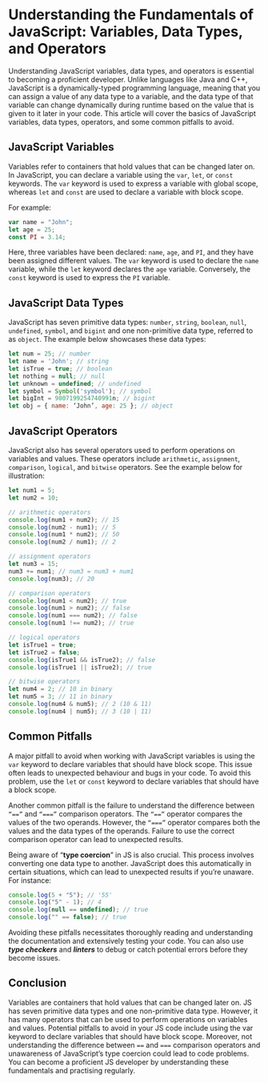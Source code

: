 # Understanding the Fundamentals of JavaScript: Variables, Data Types, and Operators

Understanding JavaScript variables, data types, and operators is essential to becoming a proficient developer. Unlike languages like Java and C++, JavaScript is a dynamically-typed programming language, meaning that you can assign a value of any data type to a variable, and the data type of that variable can change dynamically during runtime based on the value that is given to it later in your code.
This article will cover the basics of JavaScript variables, data types, operators, and some common pitfalls to avoid.

## JavaScript Variables

Variables refer to containers that hold values that can be changed later on. In JavaScript, you can declare a variable using the `var`, `let`, or `const` keywords. The `var` keyword is used to express a variable with global scope, whereas `let` and `const` are used to declare a variable with block scope.

For example:

```javascript
var name = "John";
let age = 25;
const PI = 3.14;
```

Here, three variables have been declared: `name`, `age`, and `PI`, and they have been assigned different values.
The `var` keyword is used to declare the `name` variable, while the `let` keyword declares the `age` variable. Conversely, the `const` keyword is used to express the `PI` variable.

## JavaScript Data Types

JavaScript has seven primitive data types: `number`, `string`, `boolean`, `null`, `undefined`, `symbol`, and `bigint` and one non-primitive data type, referred to as `object`.
The example below showcases these data types:

```javascript
let num = 25; // number
let name = 'John'; // string
let isTrue = true; // boolean
let nothing = null; // null
let unknown = undefined; // undefined
let symbol = Symbol('symbol'); // symbol
let bigInt = 9007199254740991n; // bigint
let obj = { name: ‘John’, age: 25 }; // object
```

## JavaScript Operators

JavaScript also has several operators used to perform operations on variables and values. These operators include `arithmetic`, `assignment`, `comparison`, `logical`, and `bitwise` operators. See the example below for illustration:

```javascript
let num1 = 5;
let num2 = 10;

// arithmetic operators
console.log(num1 + num2); // 15
console.log(num2 - num1); // 5
console.log(num1 * num2); // 50
console.log(num2 / num1); // 2

// assignment operators
let num3 = 15;
num3 += num1; // num3 = num3 + num1
console.log(num3); // 20

// comparison operators
console.log(num1 < num2); // true
console.log(num1 > num2); // false
console.log(num1 === num2); // false
console.log(num1 !== num2); // true

// logical operators
let isTrue1 = true;
let isTrue2 = false;
console.log(isTrue1 && isTrue2); // false
console.log(isTrue1 || isTrue2); // true

// bitwise operators
let num4 = 2; // 10 in binary
let num5 = 3; // 11 in binary
console.log(num4 & num5); // 2 (10 & 11)
console.log(num4 | num5); // 3 (10 | 11)
```

## Common Pitfalls

A major pitfall to avoid when working with JavaScript variables is using the `var` keyword to declare variables that should have block scope. This issue often leads to unexpected behaviour and bugs in your code. To avoid this problem, use the `let` or `const` keyword to declare variables that should have a block scope.

Another common pitfall is the failure to understand the difference between `“==”` and `“===”` comparison operators. The `“==”` operator compares the values of the two operands. However, the `“===”` operator compares both the values and the data types of the operands. Failure to use the correct comparison operator can lead to unexpected results.

Being aware of “**type coercion**” in JS is also crucial. This process involves converting one data type to another. JavaScript does this automatically in certain situations, which can lead to unexpected results if you’re unaware. For instance:

```javascript
console.log(5 + "5"); // '55'
console.log("5" - 1); // 4
console.log(null == undefined); // true
console.log("" == false); // true
```

Avoiding these pitfalls necessitates thoroughly reading and understanding the documentation and extensively testing your code. You can also use **_type checkers_** and **_linters_** to debug or catch potential errors before they become issues.

## Conclusion

Variables are containers that hold values that can be changed later on. JS has seven primitive data types and one non-primitive data type. However, it has many operators that can be used to perform operations on variables and values.
Potential pitfalls to avoid in your JS code include using the var keyword to declare variables that should have block scope. Moreover, not understanding the difference between `==` and `===` comparison operators and unawareness of JavaScript’s type coercion could lead to code problems. You can become a proficient JS developer by understanding these fundamentals and practising regularly.

